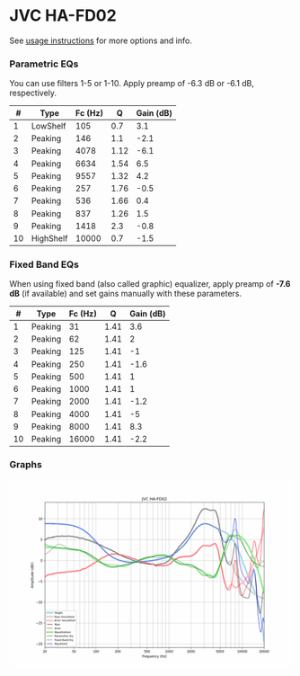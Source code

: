 # JVC HA-FD02
See [usage instructions](https://github.com/jaakkopasanen/AutoEq#usage) for more options and info.

### Parametric EQs
You can use filters 1-5 or 1-10. Apply preamp of -6.3 dB or -6.1 dB, respectively.

|   # | Type      |   Fc (Hz) |    Q |   Gain (dB) |
|-----|-----------|-----------|------|-------------|
|   1 | LowShelf  |       105 | 0.7  |         3.1 |
|   2 | Peaking   |       146 | 1.1  |        -2.1 |
|   3 | Peaking   |      4078 | 1.12 |        -6.1 |
|   4 | Peaking   |      6634 | 1.54 |         6.5 |
|   5 | Peaking   |      9557 | 1.32 |         4.2 |
|   6 | Peaking   |       257 | 1.76 |        -0.5 |
|   7 | Peaking   |       536 | 1.66 |         0.4 |
|   8 | Peaking   |       837 | 1.26 |         1.5 |
|   9 | Peaking   |      1418 | 2.3  |        -0.8 |
|  10 | HighShelf |     10000 | 0.7  |        -1.5 |

### Fixed Band EQs
When using fixed band (also called graphic) equalizer, apply preamp of **-7.6 dB** (if available) and set gains manually with these parameters.

|   # | Type    |   Fc (Hz) |    Q |   Gain (dB) |
|-----|---------|-----------|------|-------------|
|   1 | Peaking |        31 | 1.41 |         3.6 |
|   2 | Peaking |        62 | 1.41 |         2   |
|   3 | Peaking |       125 | 1.41 |        -1   |
|   4 | Peaking |       250 | 1.41 |        -1.6 |
|   5 | Peaking |       500 | 1.41 |         1   |
|   6 | Peaking |      1000 | 1.41 |         1   |
|   7 | Peaking |      2000 | 1.41 |        -1.2 |
|   8 | Peaking |      4000 | 1.41 |        -5   |
|   9 | Peaking |      8000 | 1.41 |         8.3 |
|  10 | Peaking |     16000 | 1.41 |        -2.2 |

### Graphs
![](./JVC%20HA-FD02.png)
